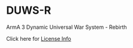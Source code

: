# DUWS-R
ArmA 3 Dynamic Universal War System - Rebirth

Click here for <a href="https://github.com/fritogotlayed/DUWS-R/wiki/License">License Info</a>